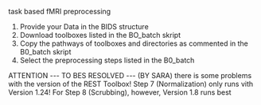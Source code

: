 task based fMRI preprocessing

1. Provide your Data in the BIDS structure
2. Download toolboxes listed in the BO_batch skript
3. Copy the pathways of toolboxes and directories as commented in the B0_batch skript
4. Select the preprocessing steps listed in the B0_batch

ATTENTION --- TO BES RESOLVED --- (BY SARA)
there is some problems with the version of the REST Toolbox! Step 7 (Normalization) only runs vith Version 1.24!
For Step 8 (Scrubbing), however, Version 1.8 runs best

